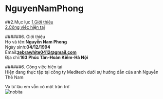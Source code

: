 # NguyenNamPhong
##2.Mục lục
<a href = "#intro"> 1.Giới thiệu </a><br/>
<a href = "#doing"> 2.Công việc hiện tại </a><br/>

######6.<a name="intro"> Giới thiệu </a><br/>
Họ và tên:**Nguyễn Nam Phong**<br/>
Ngày sinh:**04/12/1994**<br/>
Email:**zebrawhite0412@gmail.com**<br/>
Địa chỉ:**163 Phúc Tân-Hoàn Kiếm-Hà Nội**<br/>

######6.<a name="doing"> Công việc hiện tại </a><br/>
Hiện đang thực tập tại công ty Meditech dưới sự hướng dẫn của anh Nguyễn Thế Nam<br/>

Và từ lâu em vẫn có một trăn trở<br/>
![nobita](http://imgur.com/SbCv8rD)
